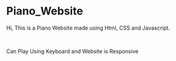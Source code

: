 # Piano_Website

<p>Hi, This is a Piano Website made using Html, CSS and Javascript.</p><br>
<p style:"color:red;">Can Play Using Keyboard and Website is Responsive</p>
